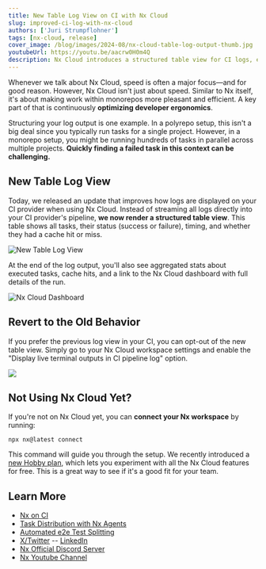 ```yaml
---
title: New Table Log View on CI with Nx Cloud
slug: improved-ci-log-with-nx-cloud
authors: ['Juri Strumpflohner']
tags: [nx-cloud, release]
cover_image: /blog/images/2024-08/nx-cloud-table-log-output-thumb.jpg
youtubeUrl: https://youtu.be/aacrw0H0m4Q
description: Nx Cloud introduces a structured table view for CI logs, enhancing monorepo task tracking and visibility.
---
```


Whenever we talk about Nx Cloud, speed is often a major focus—and for good reason. However, Nx Cloud isn't just about speed. Similar to Nx itself, it's about making work within monorepos more pleasant and efficient. A key part of that is continuously **optimizing developer ergonomics**.

Structuring your log output is one example. In a polyrepo setup, this isn't a big deal since you typically run tasks for a single project. However, in a monorepo setup, you might be running hundreds of tasks in parallel across multiple projects. **Quickly finding a failed task in this context can be challenging.**

## New Table Log View

Today, we released an update that improves how logs are displayed on your CI provider when using Nx Cloud. Instead of streaming all logs directly into your CI provider's pipeline, **we now render a structured table view**. This table shows all tasks, their status (success or failure), timing, and whether they had a cache hit or miss.

![New Table Log View](/blog/images/2024-08/circle-table-log-view.avif)

At the end of the log output, you'll also see aggregated stats about executed tasks, cache hits, and a link to the Nx Cloud dashboard with full details of the run.

![Nx Cloud Dashboard](/blog/images/2024-08/nx-cloud-dashboard-log-view.avif)

## Revert to the Old Behavior

If you prefer the previous log view in your CI, you can opt-out of the new table view. Simply go to your Nx Cloud workspace settings and enable the "Display live terminal outputs in CI pipeline log" option.

![](/blog/images/2024-08/nxcloud-display-live-terminal-output.avif)

## Not Using Nx Cloud Yet?

If you're not on Nx Cloud yet, you can **connect your Nx workspace** by running:

```shell
npx nx@latest connect
```

This command will guide you through the setup. We recently introduced a [new Hobby plan](/pricing), which lets you experiment with all the Nx Cloud features for free. This is a great way to see if it's a good fit for your team.

## Learn More

- [Nx on CI](/ci/recipes/set-up)
- [Task Distribution with Nx Agents](/ci/features/distribute-task-execution)
- [Automated e2e Test Splitting](/ci/features/split-e2e-tasks)
- [X/Twitter](https://x.com/nxdevtools) -- [LinkedIn](https://www.linkedin.com/company/nrwl/)
- [Nx Official Discord Server](https://go.nx.dev/community)
- [Nx Youtube Channel](https://www.youtube.com/@nxdevtools)
